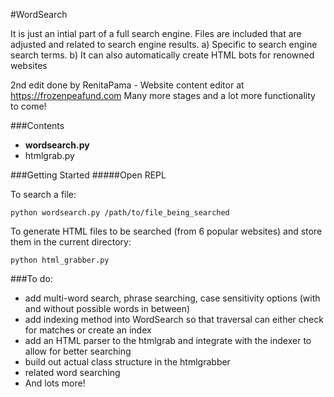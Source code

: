 #WordSearch 

It is just an intial part of a full search engine. Files are included that are adjusted and related to search engine results. a) Specific to search engine search terms.
b) It can also automatically create HTML bots for renowned websites

2nd edit done by RenitaPama - Website content editor at https://frozenpeafund.com
Many more stages and a lot more functionality to come! 

###Contents
- __wordsearch.py__
- htmlgrab.py

###Getting Started
#####Open REPL

To search a file:
```
python wordsearch.py /path/to/file_being_searched

``` 

To generate HTML files to be searched (from 6 popular websites) and store them in the current directory: 

```
python html_grabber.py

```

###To do:
* add multi-word search, phrase searching, case sensitivity options (with and without possible words in between)
* add indexing method into WordSearch so that traversal can either check for matches or create an index
* add an HTML parser to the htmlgrab and integrate with the indexer to allow for better searching
* build out actual class structure in the htmlgrabber
* related word searching
* And lots more!
